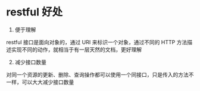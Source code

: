 # restful 好处

1. 便于理解

restful 接口是面向对象的，通过 URI 来标识一个对象，通过不同的 HTTP 方法描述实现不同的动作，就相当于有一层天然的文档，更好理解

2. 减少接口数量

对同一个资源的更新、删除、查询操作都可以使用一个同接口，只是传入的方法不一样，可以大大减少接口数量
